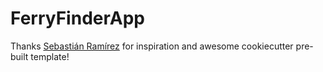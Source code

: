 # FerryFinderApp
Thanks <a href="https://github.com/tiangolo">Sebastián Ramírez</a> for inspiration and awesome cookiecutter pre-built template!
